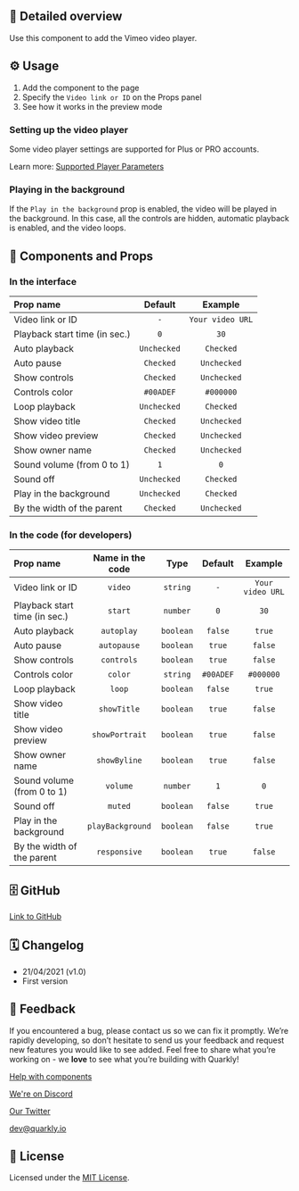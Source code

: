 ## 📖 Detailed overview

Use this component to add the Vimeo video player.

## ⚙️ Usage

1.  Add the component to the page
2.  Specify the `Video link or ID` on the Props panel
3.  See how it works in the preview mode

### Setting up the video player

Some video player settings are supported for Plus or PRO accounts.

Learn more: [Supported Player Parameters](https://help.vimeo.com/hc/en-us/articles/360001494447-Using-Player-Parameters#h_01FNYA7F7GKWE17XDQJPMBC058)

### Playing in the background

If the `Play in the background` prop is enabled, the video will be played in the background. In this case, all the controls are hidden, automatic playback is enabled, and the video loops.

## 🧩 Components and Props

### In the interface

| Prop name                     |   Default   |     Example      |
| :---------------------------- | :---------: | :--------------: |
| Video link or ID              |     `-`     | `Your video URL` |
| Playback start time (in sec.) |     `0`     |       `30`       |
| Auto playback                 | `Unchecked` |    `Checked`     |
| Auto pause                    |  `Checked`  |   `Unchecked`    |
| Show controls                 |  `Checked`  |   `Unchecked`    |
| Controls color                |  `#00ADEF`  |    `#000000`     |
| Loop playback                 | `Unchecked` |    `Checked`     |
| Show video title              |  `Checked`  |   `Unchecked`    |
| Show video preview            |  `Checked`  |   `Unchecked`    |
| Show owner name               |  `Checked`  |   `Unchecked`    |
| Sound volume (from 0 to 1)    |     `1`     |       `0`        |
| Sound off                     | `Unchecked` |    `Checked`     |
| Play in the background        | `Unchecked` |    `Checked`     |
| By the width of the parent    |  `Checked`  |   `Unchecked`    |

### In the code (for developers)

| Prop name                     | Name in the code |   Type    |  Default  |     Example      |
| :---------------------------- | :--------------: | :-------: | :-------: | :--------------: |
| Video link or ID              |     `video`      | `string`  |    `-`    | `Your video URL` |
| Playback start time (in sec.) |     `start`      | `number`  |    `0`    |       `30`       |
| Auto playback                 |    `autoplay`    | `boolean` |  `false`  |      `true`      |
| Auto pause                    |   `autopause`    | `boolean` |  `true`   |     `false`      |
| Show controls                 |    `controls`    | `boolean` |  `true`   |     `false`      |
| Controls color                |     `color`      | `string`  | `#00ADEF` |    `#000000`     |
| Loop playback                 |      `loop`      | `boolean` |  `false`  |      `true`      |
| Show video title              |   `showTitle`    | `boolean` |  `true`   |     `false`      |
| Show video preview            |  `showPortrait`  | `boolean` |  `true`   |     `false`      |
| Show owner name               |   `showByline`   | `boolean` |  `true`   |     `false`      |
| Sound volume (from 0 to 1)    |     `volume`     | `number`  |    `1`    |       `0`        |
| Sound off                     |     `muted`      | `boolean` |  `false`  |      `true`      |
| Play in the background        | `playBackground` | `boolean` |  `false`  |      `true`      |
| By the width of the parent    |   `responsive`   | `boolean` |  `true`   |     `false`      |

## 🗄 GitHub

[Link to GitHub](https://github.com/quarkly/community-kit/blob/master/src/Vimeo.js)

## 🗓 Changelog

-   21/04/2021 (v1.0)
-   First version

## 📮 Feedback

If you encountered a bug, please contact us so we can fix it promptly. We’re rapidly developing, so don’t hesitate to send us your feedback and request new features you would like to see added. Feel free to share what you’re working on - we **love** to see what you’re building with Quarkly!

[Help with components](https://community.quarkly.io/c/requests/11)

[We're on Discord](https://discord.gg/SuF9vCMJGW)

[Our Twitter](https://twitter.com/quarklyapp)

[dev@quarkly.io](mailto:dev@quarkly.io)

## 📝 License

Licensed under the [MIT License](./LICENSE).
